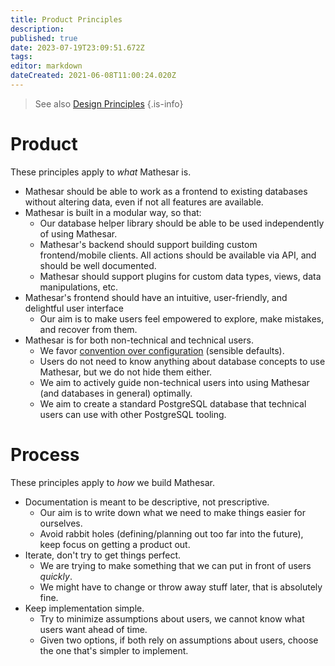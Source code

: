 ```yaml
---
title: Product Principles
description: 
published: true
date: 2023-07-19T23:09:51.672Z
tags: 
editor: markdown
dateCreated: 2021-06-08T11:00:24.020Z
---
```


> See also [Design Principles](/design/design-principles)
{.is-info}

# Product

These principles apply to _what_ Mathesar is.

- Mathesar should be able to work as a frontend to existing databases without altering data, even if not all features are available.
- Mathesar is built in a modular way, so that:
	- Our database helper library should be able to be used independently of using Mathesar.
  - Mathesar's backend should support building custom frontend/mobile clients. All actions should be available via API, and should be well documented.
  - Mathesar should support plugins for custom data types, views, data manipulations, etc.
- Mathesar's frontend should have an intuitive, user-friendly, and delightful user interface
  - Our aim is to make users feel empowered to explore, make mistakes, and recover from them.
- Mathesar is for both non-technical and technical users.
  - We favor [convention over configuration](https://en.wikipedia.org/wiki/Convention_over_configuration) (sensible defaults).
  - Users do not need to know anything about database concepts to use Mathesar, but we do not hide them either.
  - We aim to actively guide non-technical users into using Mathesar (and databases in general) optimally.
  - We aim to create a standard PostgreSQL database that technical users can use with other PostgreSQL tooling.

# Process

These principles apply to _how_ we build Mathesar.

- Documentation is meant to be descriptive, not prescriptive.
  - Our aim is to write down what we need to make things easier for ourselves.
  - Avoid rabbit holes (defining/planning out too far into the future), keep focus on getting a product out.
- Iterate, don't try to get things perfect.
  - We are trying to make something that we can put in front of users _quickly_.
  - We might have to change or throw away stuff later, that is absolutely fine.
- Keep implementation simple.
  - Try to minimize assumptions about users, we cannot know what users want ahead of time.
  - Given two options, if both rely on assumptions about users, choose the one that's simpler to implement.